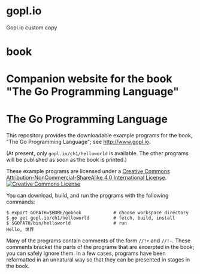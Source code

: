 # gopl.io
Gopl.io custom copy
# book
Companion website for the book "The Go Programming Language"
=======
# The Go Programming Language

This repository provides the downloadable example programs
for the book, "The Go Programming Language"; see http://www.gopl.io.

(At present, only `gopl.io/ch1/helloworld` is available.  The other
programs will be published as soon as the book is printed.)

These example programs are licensed under a <a rel="license" href="http://creativecommons.org/licenses/by-nc-sa/4.0/">Creative Commons Attribution-NonCommercial-ShareAlike 4.0 International License</a>.<br/>
<a rel="license" href="http://creativecommons.org/licenses/by-nc-sa/4.0/"><img alt="Creative Commons License" style="border-width:0" src="https://i.creativecommons.org/l/by-nc-sa/4.0/88x31.png"/></a>

You can download, build, and run the programs with the following commands:

	$ export GOPATH=$HOME/gobook            # choose workspace directory
	$ go get gopl.io/ch1/helloworld         # fetch, build, install
	$ $GOPATH/bin/helloworld                # run
	Hello, 世界

Many of the programs contain comments of the form `//!+` and `//!-`.
These comments bracket the parts of the programs that are excerpted in the
book; you can safely ignore them.  In a few cases, programs
have been reformatted in an unnatural way so that they can be presented
in stages in the book.

